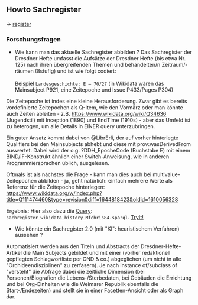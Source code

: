 ## Howto Sachregister
-> [register](/register)

### Forschungsfragen
* Wie kann man das aktuelle Sachregister abbilden ? 
Das Sachregister der Dresdner Hefte umfasst die Aufsätze der Dresdner Hefte (bis etwa Nr. 125)
nach ihren übergreifenden Themen und behandelten/n Zeitraum/-räumen (8stufig) und ist wie folgt codiert:<br/><br/>
Beispiel ```Landesgeschichte: E – 70/27``` (in Wikidata wären das Mainsubject P921, eine Zeitepoche und Issue P433/Pages P304)

Die Zeitepoche ist indes eine kleine Herausforderung. Zwar gibt es bereits vordefinierte Zeitepochen als Q-Item, wie den Vormärz
oder man könnte auch Zeiten ableiten - z.B. https://www.wikidata.org/wiki/Q34636 (Jugendstil) mit Inception (1890) und EndTime (1910s) -
aber das Umfeld ist zu heterogen, um alle Details in EINER query unterzubringen.

Ein guter Ansatz kommt dabei von @LibrErli, der auf vorher hinterlegte Qualifiers bei den Mainsubjects abhebt und diese mit prov:wasDerivedFrom
auswertet. Dabei wird der o.g. ?DDH_EpocheCode (Buchstabe E) mit einem BIND/IF-Konstrukt ähnlich einer Switch-Anweisung, wie in anderen Programmiersprachen
üblich, ausgelesen.

Oftmals ist als nächstes die Frage - kann man dies auch bei multivalue-Zeitepochen abbilden - ja, geht natürlich: einfach mehrere Werte als Referenz für die Zeitepoche hinterlegen:<br/>
https://www.wikidata.org/w/index.php?title=Q111474460&type=revision&diff=1644818423&oldid=1610056328

Ergebnis: Hier also dazu die [Query](/register/sachregister_wikidata_history_Mfchris84.sparql): ```sachregister_wikidata_history_Mfchris84.sparql```. [TryIt!](https://w.wiki/5CN3)

* Wie könnte ein Sachregister 2.0 (mit "KI": heuristischem Verfahren) aussehen ?

Automatisiert werden aus den Titeln und Abstracts der Dresdner-Hefte-Artikel die Main Subjects gebildet und mit einer (vorher redaktionell gepflegten Schlagwortliste per GND & co.) abgeglichen (um nicht in alle "Orchideendisziplinen" zu zerfasern). Je nach instance of/subclass of "versteht" die Abfrage dabei die zeitliche Dimension (bei Personen/Biografien die Lebens-/Sterbedaten, bei Gebäuden die Errichtung und bei Org-Einheiten wie die Weimarer Republik ebenfalls die Start-/Endezeiten) und stellt sie in einer Facetten-Ansicht oder als Graph dar.
